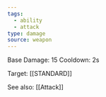 ```yaml
---
tags:
  - ability
  - attack
type: damage
source: weapon
---
```


Base Damage: 15
Cooldown: 2s

Target: [[STANDARD]]

See also: [[Attack]]